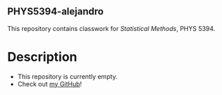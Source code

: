## PHYS5394-alejandro

This repository contains classwork for *Statistical Methods*, PHYS 5394.

# Description

* This repository is currently empty.
* Check out [my GitHub](https://github.com/alexraevn/)!
